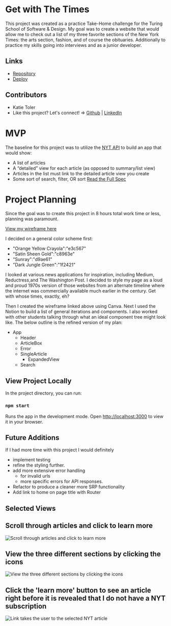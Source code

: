 # Get with The Times

This project was created as a practice Take-Home challenge for the Turing School of Software & Design. My goal was to create a website that would allow me to check out a list of my three favorite sections of the New York Times: the arts section, fashion, and of course the obituaries. Additionally to practice my skills going into interviews and as a junior developer.

## Links
- [Repository](https://github.com/KATIETOLER/get-with-The-Times)
- [Deploy](https://get-with-the-times.surge.sh)

## Contributors
- Katie Toler
- Like this project? Let's connect! => [Github](https://github.com/KATIETOLER) | [LinkedIn](https://www.linkedin.com/in/katie-toler-467560158/)

# MVP

The baseline for this project was to utilize the
[NYT API](https://developer.nytimes.com/apis) to build an app that would show:

- A list of articles
- A “detailed” view for each article (as opposed to summary/list view)
- Articles in the list must link to the detailed article view you create
- Some sort of search, filter, OR sort
  [Read the Full Spec](https://mod4.turing.edu/projects/take_home/take_home_fe)

# Project Planning

Since the goal was to create this project in 8 hours total work time or less, planning was paramount.

[View my wireframe here](https://www.canva.com/design/DAFCTKtyPqw/Bef2HdMkL3KkcTHsstMMIQ/view?utm_content=DAFCTKtyPqw&utm_campaign=designshare&utm_medium=link&utm_source=publishsharelink)


I decided on a general color scheme first:

- "Orange Yellow Crayola":"e3c567"
- "Satin Sheen Gold":"c8963e"
- “Sunray":"d9ae61"
- "Dark Jungle Green":"1f2421"

I looked at various news applications for inspiration, including Medium, Reductress,and The Washington Post.
I decided to style my page as a loud and proud 1970s version of those websites from an alternate timeline where the internet was commercially available much earlier in the century. Get with whose times, exactly, eh?

Then I created the wireframe linked above using Canva. Next I used the Notion to build a list of general iterations and components. I also worked with other students talking through what an ideal component tree might look like.
The below outline is the refined version of my plan:

- App
  - Header
  - ArticleBox
  - Error
  - SingleArticle
    - ExpandedView
  - Search

## View Project Locally

In the project directory, you can run:

### `npm start`

Runs the app in the development mode.
Open [http://localhost:3000](http://localhost:3000) to view it in your browser.

## Future Additions

If I had more time with this project I would definitely

- implement testing
- refine the styling further.
- add more extensive error handling
  - for invalid urls
  - more specific errors for API responses.
- Refactor to produce a cleaner more SRP functionality
- Add link to home on page title with Router


## Selected Views
 Scroll through articles and click to learn more
 ---
![Scroll through articles and click to learn more](https://media2.giphy.com/media/CLMrroYH8TFoemvG3a/giphy.gif)


View the three different sections by clicking the icons
---
![View the three different sections by clicking the icons](https://media3.giphy.com/media/b2f0LsyuK6FRHIzAH2/giphy.gif)

Click the 'learn more' button to see an article right before it is revealed that I do not have a NYT subscription
---

![Link takes the user to the selected NYT article](https://media1.giphy.com/media/XzmAgB0mXZFAufUc0m/giphy.gif)


